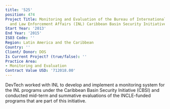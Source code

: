 ```yaml
---
title: '525'
position: 474
Project Title: Monitoring and Evaluation of the Bureau of International Narcotics
  and Law Enforcement Affairs (INL) Caribbean Basin Security Initiative Program
Start Year: '2013'
End Year: '2015'
ISO3 Code: ''
Region: Latin America and the Caribbean
Country: ''
Client/ Donor: DOS
Is Current Project? (true/false): ''
Practice Area:
- Monitoring and Evaluation
Contract Value USD: '712018.00'
---
```


DevTech worked with INL to develop and implement a monitoring system for the INL programs under the Caribbean Basin Security Initiative (CBSI) and conducted mid-term and summative evaluations of the INCLE-funded programs that are part of this initiative.